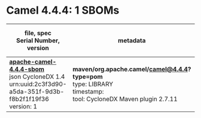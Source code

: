 Camel 4.4.4: 1 SBOMs
=======

| file, spec<br>Serial Number, version| metadata | components<br>by type<br>- libs purl types |
| ----------------------------------- | -------- | ------------------------------------------ |
| **[apache-camel-4.4.4-sbom](maven/org.apache.camel/camel/4.4.4/apache-camel-4.4.4-sbom.json)**<br>json CycloneDX 1.4<br>urn:uuid:2c3f3d90-a5da-351f-9d3b-f8b2f1f19f36<br>version: 1 | **maven/org.apache.camel/camel@4.4.4?type=pom**<br>type: LIBRARY<br>timestamp: <br>tool: CycloneDX Maven plugin 2.7.11 | 2498<br>`library`: 2498 <br>- `maven`: 2498  |
